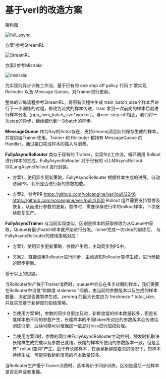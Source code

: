 # 基于verl的改造方案

架构图

![full_async](
https://raw.githubusercontent.com/ArronHZG/verl-community/205b491d169ac026261c1433cfe8e8696dc46fab/docs/full_async.svg)

方案1参考StreamRL

![StreamRL](
https://raw.githubusercontent.com/ArronHZG/verl-community/205b491d169ac026261c1433cfe8e8696dc46fab/docs/StreamRL.png)

方案2参考Mistralai

![mistralai](
https://raw.githubusercontent.com/ArronHZG/verl-community/205b491d169ac026261c1433cfe8e8696dc46fab/docs/mistralai.png)


为实现纯异步训练工作流，基于已有的 one step off policy 代码 扩增实现Rollouter 以及 Message Queue，对Trainer进行更新。

整体的训练流程参考StreamRL，将原有流程中生成 train_batch_size个样本后进行下一步训练的过程，修改为流式的样本传递，train
拿到一次前向的样本后就进行样本分发（ppo_mini_batch_size*worker）。与one-step-off相比，我们将一次step的异步，继续细化到一次batch的异步。

**MessageQueue** 作为Ray的Actor存在，支持zeromq消息队列保存生成的样本，并提供给Trainer使用。Trainer 和 Rollouter 都持有
MessageQueue 的Handler，通过接口完成样本的插入与消费。

**FullyAsyncRollouter** 类似于现有的 Trainer，实现fit()工作流，循环调用 Rollout 进行样本的生成。FullyAsyncRollouter 对于已有的
vLLMAsyncRollout SGLangAsyncRollout 进行封装。

* 方案1，使用异步更新策略，FullyAsyncRollouter 根据样本生成的进展，自动访问PS，判断是否进行新的参数加载。

* 方案2，参考PR https://github.com/volcengine/verl/pull/2246 https://github.com/volcengine/verl/pull/2200 Rollout
组件需要支持暂停及恢复，从而进行参数的更新。暂停时，需要保存进行中的rollout样本，下次继续恢复生产。

**FullyAsyncTrainer** 与当前实现类似，区别是样本的获取修改为从Queue中获取，Queue有最少batch样本就开始进行分发。rainer完成一次step的训练后，
与FullyAsyncRollouter的使用策略对应：

* 方案1，使用异步更新策略，参数产生后，主动同步到PS中。

* 方案2，直接调用Rollouter进行同步，主动通知Rollouter暂停生成，进行参数的同步更新。

基于以上的思路，

当Rollouter生产快于Trainer消费时，queue中会存在多步过期的样本，我们需要在Rollouter中设置“新鲜度 staleness
”阈值，由当前的参数版本以及生成的样本数量，决定是否要暂停生成。zeromq 的最大长度应为 freshness * total_size，并且实现基于新鲜度的拒绝策略。

* 当使用方案1时，参数的同步会更加及时，新鲜度低的样本数量较多，但是长尾样本由不同的参数产生，长尾样本的不同token所对应的参数版本会传递给训练引擎，后续可能可以根据这一信息对loss进行加权处理。

* 当使用方案2时，参数的同步由FullyAsyncRollouter主动控制，触发时机取决长尾样生成完成以及参数已就绪，长尾的样本所使用的参数版本一致，但是会有"
rollout空洞"产生，由于有长尾样本，在满足新鲜度要求的情况下，短样本持续生成，可能导致新鲜度高的样本数量较多。

当Rollouter生产慢于Trainer消费时，基本等价于同步训练，区别是最后一批样本是否丢弃或者重播。